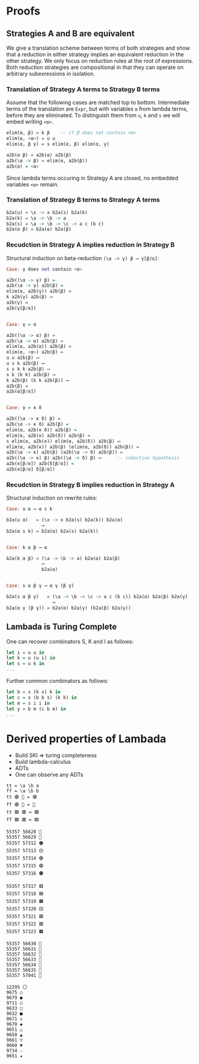 # Proofs

## Strategies A and B are equivalent

We give a translation scheme between terms of both strategies and show that a reduction in either strategy implies an equivalent reduction in the other strategy.
We only focus on reduction rules at the root of expressions.
Both reduction strategies are compositional in that they can operate on arbitrary subexressions in isolation.

### Translation of Strategy A terms to Strategy B terms

Assume that the following cases are matched top to bottom.
Intermediate terms of the translation are `Expr`, but with variables `α` from lambda terms, before they are eliminated.
To distinguish them from `u`, `k` and `s` we will embed writing `<α>`.

``` Haskell
elim(α, β) = k β    -- if β does not contain <α>
elim(α, <α>) = u u
elim(α, β γ) = s elim(α, β) elim(α, γ)

a2b(α β) = a2b(α) a2b(β)
a2b(\α -> β) = elim(α, a2b(β))
a2b(α) = <α>
```

Since lambda terms occuring in Strategy A are closed, no embedded variables `<α>` remain.

### Translation of Strategy B terms to Strategy A terms

``` Haskell
b2a(u) = \x -> x b2a(s) b2a(k)
b2a(k) = \a -> \b -> a
b2a(s) = \a -> \b -> \c -> a c (b c)
b2a(α β) = b2a(α) b2a(β)
```

### Recudction in Strategy A implies reduction in Strategy B

Structural induction on beta-reduction `(\α -> γ) β ⟶ γ[β/α]`:

``` Haskell
Case: γ does not contain <α>

a2b((\α -> γ) β) =
a2b(\α -> γ) a2b(β) =
elim(α, a2b(γ)) a2b(β) =
k a2b(γ) a2b(β) ⟶
a2b(γ) =
a2b(γ[β/α])


Case: γ = α

a2b((\α -> α) β) =
a2b(\α -> α) a2b(β) =
elim(α, a2b(α)) a2b(β) =
elim(α, <α>) a2b(β) =
u u a2b(β) ⟶
u s k a2b(β) ⟶
s s k k a2b(β) ⟶
s k (k k) a2b(β) ⟶
k a2b(β) (k k a2b(β)) ⟶
a2b(β) =
a2b(α[β/α])


Case: γ = κ δ

a2b((\α -> κ δ) β) =
a2b(\α -> κ δ) a2b(β) =
elim(α, a2b(κ δ)) a2b(β) =
elim(α, a2b(κ) a2b(δ)) a2b(β) =
s elim(α, a2b(κ)) elim(α, a2b(δ)) a2b(β) ⟶
elim(α, a2b(κ)) a2b(β) (elim(α, a2b(δ)) a2b(β)) =
a2b(\α -> κ) a2b(β) (a2b(\α -> δ) a2b(β)) =
a2b((\α -> κ) β) a2b((\α -> δ) β) ⟶      -- induction hypothesis
a2b(κ[β/α]) a2b(δ[β/α]) =
a2b(κ[β/α] δ[β/α])
```

### Recudction in Strategy B implies reduction in Strategy A

Structural induction on rewrite rules:

``` Haskell
Case: u α ⟶ α s k

b2a(u α)   = (\x -> x b2a(s) b2a(k)) b2a(α)
             ⟶
b2a(α s k) = b2a(α) b2a(s) b2a(k))


Case: k α β ⟶ α

b2a(k α β) = (\a -> \b -> a) b2a(α) b2a(β)
             ⟶
             b2a(α)


Case: s α β γ ⟶ α γ (β γ)

b2a(s α β γ)   = (\a -> \b -> \c -> a c (b c)) b2a(α) b2a(β) b2a(γ)
                 ⟶
b2a(α γ (β γ)) = b2a(α) b2a(γ) (b2a(β) b2a(γ))


```

## Lambada is Turing Complete

One can recover combinators S, K and I as follows:
``` Haskell
let i = u u in
let k = u (u i) in
let s = u k in
...
```
Further common combinators as follows:
``` Haskell
let b = s (k s) k in
let c = s (b b s) (k k) in
let m = s i i in
let y = b m (c b m) in
...
```

###

##

# Derived properties of Lambada

- Build SKI => turing completeness
- Build lambda-calculus
- ADTs
- One can observe any ADTs

```
tt = \a \b a
ff = \a \b b
tt 🟢 🔴 = 🟢
ff 🟢 🔴 = 🔴
tt 🟩 🟥 = 🟩
ff 🟩 🟥 = 🟥

55357 56628 🔴
55357 56629 🔵
55357 57312 🟠
55357 57313 🟡
55357 57314 🟢
55357 57315 🟣
55357 57316 🟤

55357 57317 🟥
55357 57318 🟦
55357 57319 🟧
55357 57320 🟨
55357 57321 🟩
55357 57322 🟪
55357 57323 🟫

55357 56630 🔶
55357 56631 🔷
55357 56632 🔸
55357 56633 🔹
55357 56634 🔺
55357 56635 🔻
55357 57041 🛑

12295 〇
9675 ○
9679 ●
9711 ◯
9633 □
9632 ■
9671 ◇
9670 ◆
9651 △
9650 ▲
9661 ▽
9660 ▼
9734 ☆
9651 ★
```

